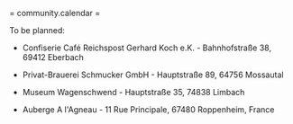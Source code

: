 = community.calendar =

To be planned:

- Confiserie Café Reichspost Gerhard Koch e.K. - Bahnhofstraße 38, 69412 Eberbach

- Privat-Brauerei Schmucker GmbH - Hauptstraße 89, 64756 Mossautal

- Museum Wagenschwend - Hauptstraße 35, 74838 Limbach

- Auberge A l'Agneau - 11 Rue Principale, 67480 Roppenheim, France



